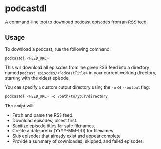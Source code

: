 # podcastdl

A command-line tool to download podcast episodes from an RSS feed.

## Usage

To download a podcast, run the following command:

```bash
podcastdl <FEED_URL>
```

This will download all episodes from the given RSS feed into a directory named `podcast_episodes/<PodcastTitle>` in your current working directory, starting with the oldest episode.

You can specify a custom output directory using the `-o` or `--output` flag:

```bash
podcastdl <FEED_URL> -o /path/to/your/directory
```

The script will:
- Fetch and parse the RSS feed.
- Download episodes, oldest first.
- Sanitize episode titles for safe filenames.
- Create a date prefix (YYYY-MM-DD) for filenames.
- Skip episodes that already exist and appear complete.
- Provide a summary of downloaded, skipped, and failed episodes.

